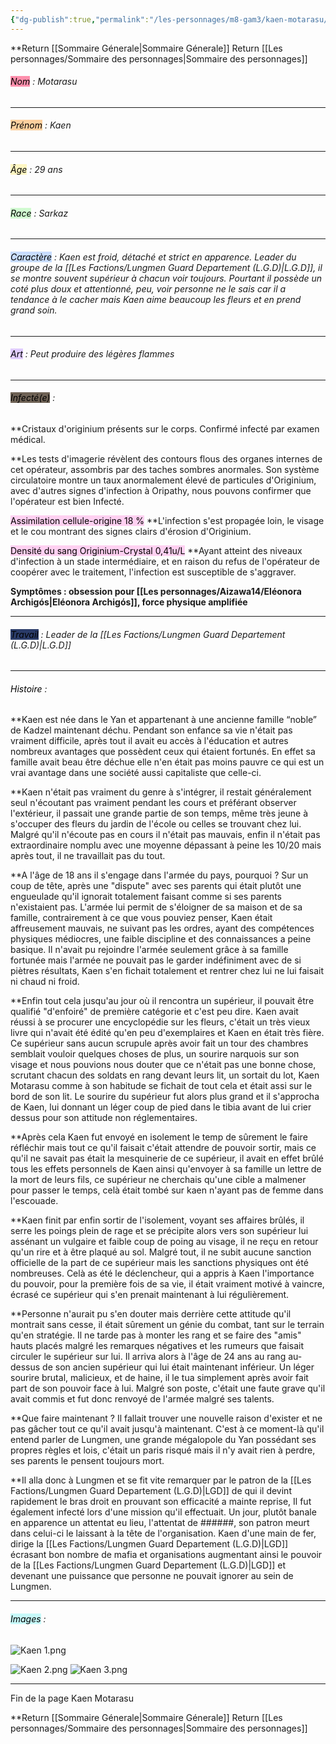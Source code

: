 ```yaml
---
{"dg-publish":true,"permalink":"/les-personnages/m8-gam3/kaen-motarasu/"}
---
```



**Return [[Sommaire Génerale\|Sommaire Génerale]]
Return [[Les personnages/Sommaire des personnages\|Sommaire des personnages]]


###### <mark style="background: #FF5582A6;">Nom</mark> : Motarasu

---
###### <mark style="background: #FFB86CA6;">Prénom</mark> : Kaen

---
###### <mark style="background: #FFF3A3A6;">Âge</mark> : 29 ans 

---
###### <mark style="background: #BBFABBA6;">Race</mark> : Sarkaz 

---
###### <mark style="background: #ADCCFFA6;">Caractère</mark> : Kaen est froid, détaché et strict en apparence. Leader du groupe de la [[Les Factions/Lungmen Guard Departement (L.G.D)\|L.G.D]], il se montre souvent supérieur à chacun voir toujours. Pourtant il possède un coté plus doux et attentionné, peu, voir personne ne le sais car il a tendance à le cacher mais Kaen aime beaucoup les fleurs et en prend grand soin.

---
###### <mark style="background: #D2B3FFA6;">Art</mark> : Peut produire des légères flammes 

---
###### <mark style="background: #382715B8;">Infecté(e)</mark> : 

**Cristaux d'originium présents sur le corps. Confirmé infecté par examen médical.

**Les tests d'imagerie révèlent des contours flous des organes internes de cet opérateur, assombris par des taches sombres anormales. Son système circulatoire montre un taux anormalement élevé de particules d'Originium, avec d'autres signes d'infection à Oripathy, nous pouvons confirmer que l'opérateur est bien Infecté.

<mark style="background: #FFB8EBA6;">Assimilation cellule-origine 18 %</mark>
**L'infection s'est propagée loin, le visage et le cou montrant des signes clairs d'érosion d'Originium.

<mark style="background: #FFB8EBA6;">Densité du sang Originium-Crystal 0,41u/L</mark>
**Ayant atteint des niveaux d'infection à un stade intermédiaire, et en raison du refus de l'opérateur de coopérer avec le traitement, l'infection est susceptible de s'aggraver.

**Symptômes : obsession pour [[Les personnages/Aizawa14/Eléonora Archigós\|Eléonora Archigós]], force physique amplifiée**

---
###### <mark style="background: #01154BD4;">Travail</mark> : Leader de la [[Les Factions/Lungmen Guard Departement (L.G.D)\|L.G.D]] 

----
###### <mark style="background: #FFFFFFD4;">Histoire</mark> : 

**Kaen est née dans le Yan et appartenant à une ancienne famille “noble” de Kadzel maintenant déchu. Pendant son enfance sa vie n'était pas vraiment difficile, après tout il avait eu accès à l'éducation et autres nombreux avantages que possèdent ceux qui étaient fortunés. En effet sa famille avait beau être déchue elle n'en était pas moins pauvre ce qui est un vrai avantage dans une société aussi capitaliste que celle-ci. 

**Kaen n'était pas vraiment du genre à s'intégrer, il restait généralement seul n'écoutant pas vraiment pendant les cours et préférant observer l'extérieur, il passait une grande partie de son temps, même très jeune à s'occuper des fleurs du jardin de l'école ou celles se trouvant chez lui. Malgré qu'il n'écoute pas en cours il n'était pas mauvais, enfin il n'était pas extraordinaire nomplu avec une moyenne dépassant à peine les 10/20 mais après tout, il ne travaillait pas du tout. 

**A l'âge de 18 ans il s'engage dans l'armée du pays, pourquoi ? Sur un coup de tête, après une "dispute" avec ses parents qui était plutôt une engueulade qu'il ignorait totalement faisant comme si ses parents n'existaient pas. L'armée lui permit de s'éloigner de sa maison et de sa famille, contrairement à ce que vous pouviez penser, Kaen était affreusement mauvais, ne suivant pas les ordres, ayant des compétences physiques médiocres, une faible discipline et des connaissances a peine basique. Il n'avait pu rejoindre l'armée seulement grâce à sa famille fortunée mais l'armée ne pouvait pas le garder indéfiniment avec de si piètres résultats, Kaen s'en fichait totalement et rentrer chez lui ne lui faisait ni chaud ni froid. 

**Enfin tout cela jusqu'au jour où il rencontra un supérieur, il pouvait être qualifié "d'enfoiré" de première catégorie et c'est peu dire. Kaen avait réussi à se procurer une encyclopédie sur les fleurs, c'était un très vieux livre qui n'avait été édité qu'en peu d'exemplaires et Kaen en était très fière. Ce supérieur sans aucun scrupule après avoir fait un tour des chambres semblait vouloir quelques choses de plus, un sourire narquois sur son visage et nous pouvions nous douter que ce n'était pas une bonne chose, scrutant chacun des soldats en rang devant leurs lit, un sortait du lot, Kaen Motarasu comme à son habitude se fichait de tout cela et était assi sur le bord de son lit. Le sourire du supérieur fut alors plus grand et il s'approcha de Kaen, lui donnant un léger coup de pied dans le tibia avant de lui crier dessus pour son attitude non réglementaires. 

**Après cela Kaen fut envoyé en isolement le temp de sûrement le faire réfléchir mais tout ce qu'il faisait c'était attendre de pouvoir sortir, mais ce qu'il ne savait pas était la mesquinerie de ce supérieur, il avait en effet brûlé tous les effets personnels de Kaen ainsi qu'envoyer à sa famille un lettre de la mort de leurs fils, ce supérieur ne cherchais qu'une cible a malmener pour passer le temps, celà était tombé sur kaen n'ayant pas de femme dans l'escouade. 

**Kaen finit par enfin sortir de l'isolement, voyant ses affaires brûlés, il serre les poings plein de rage et se précipite alors vers son supérieur lui assénant un vulgaire et faible coup de poing au visage, il ne reçu en retour qu'un rire et à être plaqué au sol. Malgré tout, il ne subit aucune sanction officielle de la part de ce supérieur mais les sanctions physiques ont été nombreuses. Celà as été le déclencheur, qui a appris à Kaen l'importance du pouvoir, pour la première fois de sa vie, il était vraiment motivé à vaincre, écrasé ce supérieur qui s'en prenait maintenant à lui régulièrement. 

**Personne n'aurait pu s'en douter mais derrière cette attitude qu'il montrait sans cesse, il était sûrement un génie du combat, tant sur le terrain qu'en stratégie. Il ne tarde pas à monter les rang et se faire des "amis" hauts placés malgré les remarques négatives et les rumeurs que faisait circuler le supérieur sur lui. Il arriva alors à l'âge de 24 ans au rang au-dessus de son ancien supérieur qui lui était maintenant inférieur. Un léger sourire brutal, malicieux, et de haine, il le tua simplement après avoir fait part de son pouvoir face à lui. Malgré son poste, c'était une faute grave qu'il avait commis et fut donc renvoyé de l'armée malgré ses talents. 

**Que faire maintenant ? Il fallait trouver une nouvelle raison d'exister et ne pas gâcher tout ce qu'il avait jusqu'à maintenant. C'est à ce moment-là qu'il entend parler de Lungmen, une grande mégalopole du Yan possédant ses propres règles et lois, c'était un paris risqué mais il n'y avait rien à perdre, ses parents le pensent toujours mort. 

**Il alla donc à Lungmen et se fit vite remarquer par le patron de la [[Les Factions/Lungmen Guard Departement (L.G.D)\|LGD]] de qui il devint rapidement le bras droit en prouvant son efficacité a mainte reprise, Il fut également infecté lors d'une mission qu'il effectuait. Un jour, plutôt banale en apparence un attentat eu lieu, l'attentat de ######, son patron meurt dans celui-ci le laissant à la tête de l'organisation. Kaen d'une main de fer, dirige la [[Les Factions/Lungmen Guard Departement (L.G.D)\|LGD]] écrasant bon nombre de mafia et organisations augmentant ainsi le pouvoir de la [[Les Factions/Lungmen Guard Departement (L.G.D)\|LGD]] et devenant une puissance que personne ne pouvait ignorer au sein de Lungmen.

---
###### <mark style="background: #ABF7F7A6;">Images</mark> : 

![Kaen 1.png](/img/user/Les%20photos/Les%20perso%20et%20NPC/Main%20Char/Kaen/Kaen%201.png)

![Kaen 2.png](/img/user/Les%20photos/Les%20perso%20et%20NPC/Main%20Char/Kaen/Kaen%202.png)
![Kaen 3.png](/img/user/Les%20photos/Les%20perso%20et%20NPC/Main%20Char/Kaen/Kaen%203.png)

----

Fin de la page Kaen Motarasu

**Return [[Sommaire Génerale\|Sommaire Génerale]]
Return [[Les personnages/Sommaire des personnages\|Sommaire des personnages]]
